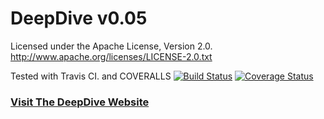 # DeepDive v0.05

Licensed under the Apache License, Version 2.0. http://www.apache.org/licenses/LICENSE-2.0.txt

Tested with Travis CI. and COVERALLS
[![Build Status](https://travis-ci.org/HazyResearch/deepdive.svg?branch=master)](https://travis-ci.org/HazyResearch/deepdive)
[![Coverage Status](https://coveralls.io/repos/HazyResearch/deepdive/badge.svg)](https://coveralls.io/r/HazyResearch/deepdive)

### [Visit The DeepDive Website](http://deepdive.stanford.edu)
